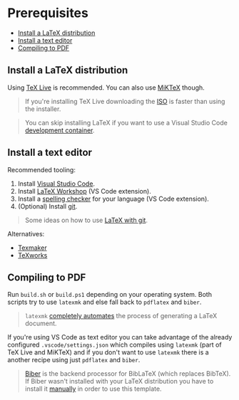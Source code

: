 # Prerequisites <!-- omit in toc -->

- [Install a LaTeX distribution](#install-a-latex-distribution)
- [Install a text editor](#install-a-text-editor)
- [Compiling to PDF](#compiling-to-pdf)

## Install a LaTeX distribution

Using [TeX Live](https://tug.org/texlive/) is recommended. You can also use [MiKTeX](https://miktex.org/download) though.

> If you're installing TeX Live downloading the [ISO](https://tug.org/texlive/acquire-iso.html) is faster than using the installer.

> You can skip installing LaTeX if you want to use a Visual Studio Code [development container](https://code.visualstudio.com/docs/remote/containers).

## Install a text editor

Recommended tooling:

1. Install [Visual Studio Code](https://code.visualstudio.com/).
2. Install [LaTeX Workshop](https://github.com/James-Yu/LaTeX-Workshop) (VS Code extension).
3. Install a [spelling checker](https://github.com/Jason-Rev/vscode-spell-checker) for your language (VS Code extension).
4. (Optional) Install [git](https://git-scm.com/).

> Some ideas on how to use [LaTeX with git](https://stackoverflow.com/a/6190412).

Alternatives:

* [Texmaker](http://www.xm1math.net/texmaker/)
* [TeXworks](http://www.tug.org/texworks/)

## Compiling to PDF

Run `build.sh` or `build.ps1` depending on your operating system. Both scripts try to use `latexmk` and else fall back to `pdflatex` and `biber`.

> `latexmk` [com­pletely au­to­mates](https://www.ctan.org/pkg/latexmk/) the pro­cess of gen­er­at­ing a LaTeX document.

If you're using VS Code as text editor you can take advantage of the already configured `.vscode/settings.json` which compiles using `latexmk` (part of TeX Live and MiKTeX) and if you don't want to use `latexmk` there is a another recipe using just `pdflatex` and `biber`.

> [Biber](https://github.com/plk/biber) is the backend processor for BibLaTeX (which replaces BibTeX). If Biber wasn't installed with your LaTeX distribution you have to install it [manually](https://sourceforge.net/projects/biblatex-biber/files/latest/download) in order to use this template.
